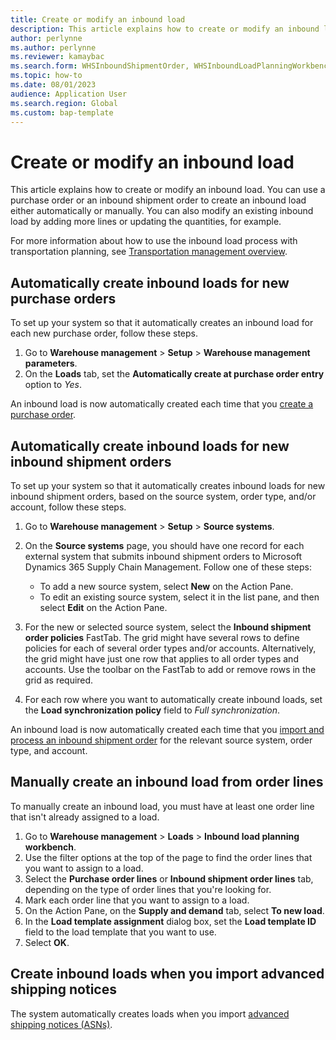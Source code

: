 ```yaml
---
title: Create or modify an inbound load
description: This article explains how to create or modify an inbound load.
author: perlynne
ms.author: perlynne
ms.reviewer: kamaybac
ms.search.form: WHSInboundShipmentOrder, WHSInboundLoadPlanningWorkbench, WHSParameters
ms.topic: how-to
ms.date: 08/01/2023
audience: Application User
ms.search.region: Global
ms.custom: bap-template
---
```


# Create or modify an inbound load

This article explains how to create or modify an inbound load. You can use a purchase order or an inbound shipment order to create an inbound load either automatically or manually. You can also modify an existing inbound load by adding more lines or updating the quantities, for example.

For more information about how to use the inbound load process with transportation planning, see [Transportation management overview](../transportation/transportation-management-overview.md).

## Automatically create inbound loads for new purchase orders

To set up your system so that it automatically creates an inbound load for each new purchase order, follow these steps.

1. Go to **Warehouse management** \> **Setup** \> **Warehouse management parameters**.
1. On the **Loads** tab, set the **Automatically create at purchase order entry** option to *Yes*.

An inbound load is now automatically created each time that you [create a purchase order](../procurement/tasks/create-purchase-order.md).

## Automatically create inbound loads for new inbound shipment orders

To set up your system so that it automatically creates inbound loads for new inbound shipment orders, based on the source system, order type, and/or account, follow these steps.

1. Go to **Warehouse management** \> **Setup** \> **Source systems**.
1. On the **Source systems** page, you should have one record for each external system that submits inbound shipment orders to Microsoft Dynamics 365 Supply Chain Management. Follow one of these steps:

    - To add a new source system, select **New** on the Action Pane.
    - To edit an existing source system, select it in the list pane, and then select **Edit** on the Action Pane.

1. For the new or selected source system, select the **Inbound shipment order policies** FastTab. The grid might have several rows to define policies for each of several order types and/or accounts. Alternatively, the grid might have just one row that applies to all order types and accounts. Use the toolbar on the FastTab to add or remove rows in the grid as required.
1. For each row where you want to automatically create inbound loads, set the **Load synchronization policy** field to *Full synchronization*.

An inbound load is now automatically created each time that you [import and process an inbound shipment order](wms-only-mode-overview.md) for the relevant source system, order type, and account.

## <a name="create-an-inbound-load-manually"></a>Manually create an inbound load from order lines

To manually create an inbound load, you must have at least one order line that isn't already assigned to a load.

1. Go to **Warehouse management** \> **Loads** \> **Inbound load planning workbench**.
1. Use the filter options at the top of the page to find the order lines that you want to assign to a load.
1. Select the **Purchase order lines** or **Inbound shipment order lines** tab, depending on the type of order lines that you're looking for.
1. Mark each order line that you want to assign to a load.
1. On the Action Pane, on the **Supply and demand** tab, select **To new load**.
1. In the **Load template assignment** dialog box, set the **Load template ID** field to the load template that you want to use.
1. Select **OK**.

## Create inbound loads when you import advanced shipping notices

The system automatically creates loads when you import [advanced shipping notices (ASNs)](import-asn-data-entity.md).
